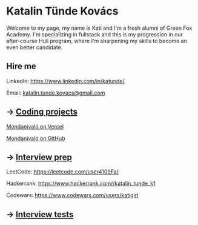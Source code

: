 # Katalin Tünde Kovács

Welcome to my page, my name is Kati and I'm a fresh alumni of Green Fox Academy. I'm specializing in fullstack and this is my progression in our after-course Huli program, where I'm sharpening my skills to become an even better candidate.

## Hire me
LinkedIn: https://www.linkedin.com/in/katunde/

Email: katalin.tunde.kovacs@gmail.com

## &rarr; [Coding projects](https://github.com/green-fox-academy/definitions/tree/master/project-phase/huli/coding-projects)
[Mondanivaló on Vercel](https://mondanivalo.vercel.app)

[Mondanivaló on GitHub](https://github.com/katigirl/mondanivalo-nextjs)

## &rarr; [Interview prep](https://github.com/green-fox-academy/teaching-materials/tree/master/interview)
LeetCode: https://leetcode.com/user4109Fa/

Hackerrank: https://www.hackerrank.com//katalin_tunde_k1

Codewars: https://www.codewars.com/users/katigirl

## &rarr; [Interview tests](https://github.com/green-fox-academy/teaching-materials/tree/master/project-phase/tech-interview-tests)



